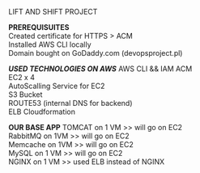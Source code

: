 LIFT AND SHIFT PROJECT


**PREREQUISUITES**  
Created certificate for HTTPS > ACM  
Installed AWS CLI locally  
Domain bought on GoDaddy.com (devopsproject.pl)  

***USED TECHNOLOGIES ON AWS***
AWS CLI && IAM 
ACM  
EC2 x 4  
AutoScalling Service for EC2  
S3 Bucket  
ROUTE53 (internal DNS for backend)  
ELB
Cloudformation

**OUR BASE APP** 
TOMCAT on 1 VM   >> will go on EC2  
RabbitMQ on 1VM  >> will go on EC2  
Memcache on 1VM  >> will go on EC2  
MySQL    on 1 VM >> will go on EC2  
NGINX    on 1 VM >> used ELB instead of NGINX  
